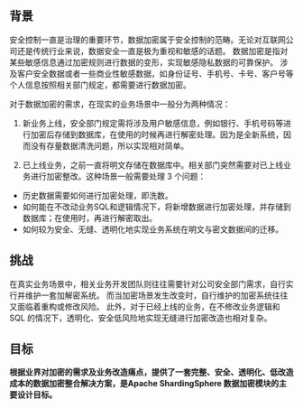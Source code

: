 
## 背景

安全控制一直是治理的重要环节，数据加密属于安全控制的范畴。无论对互联网公司还是传统行业来说，数据安全一直是极为重视和敏感的话题。
数据加密是指对某些敏感信息通过加密规则进行数据的变形，实现敏感隐私数据的可靠保护。
涉及客户安全数据或者一些商业性敏感数据，如身份证号、手机号、卡号、客户号等个人信息按照相关部门规定，都需要进行数据加密。

对于数据加密的需求，在现实的业务场景中一般分为两种情况：

1. 新业务上线，安全部门规定需将涉及用户敏感信息，例如银行、手机号码等进行加密后存储到数据库，在使用的时候再进行解密处理。因为是全新系统，因而没有存量数据清洗问题，所以实现相对简单。

2. 已上线业务，之前一直将明文存储在数据库中。相关部门突然需要对已上线业务进行加密整改。这种场景一般需要处理 3 个问题：

* 历史数据需要如何进行加密处理，即洗数。
* 如何能在不改动业务SQL和逻辑情况下，将新增数据进行加密处理，并存储到数据库；在使用时，再进行解密取出。
* 如何较为安全、无缝、透明化地实现业务系统在明文与密文数据间的迁移。
   
## 挑战

在真实业务场景中，相关业务开发团队则往往需要针对公司安全部门需求，自行实行并维护一套加解密系统。
而当加密场景发生改变时，自行维护的加密系统往往又面临着重构或修改风险。
此外，对于已经上线的业务，在不修改业务逻辑和 SQL 的情况下，透明化、安全低风险地实现无缝进行加密改造也相对复杂。

## 目标

**根据业界对加密的需求及业务改造痛点，提供了一套完整、安全、透明化、低改造成本的数据加密整合解决方案，是Apache ShardingSphere 数据加密模块的主要设计目标。**
